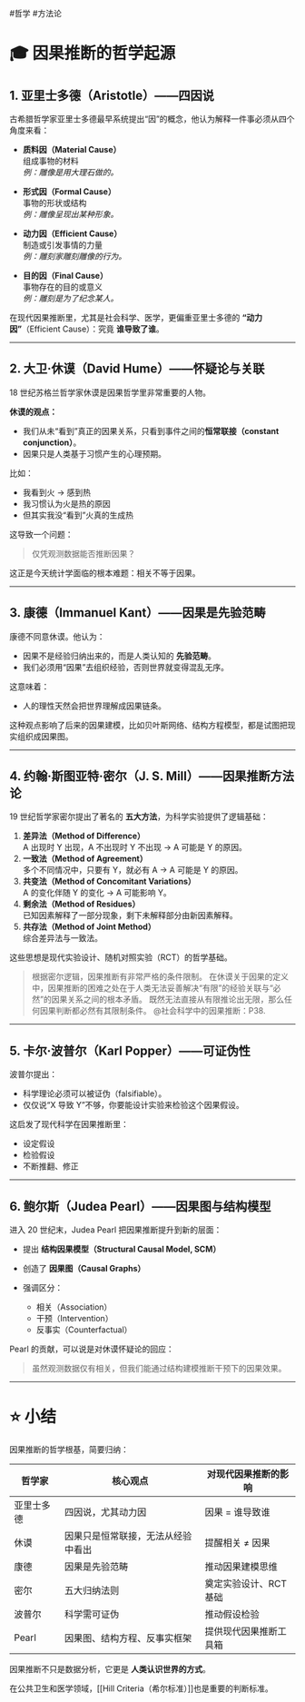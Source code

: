 #哲学 #方法论
# 🎓 **因果推断的哲学起源**

## **1. 亚里士多德（Aristotle）——四因说**

古希腊哲学家亚里士多德最早系统提出“因”的概念，他认为解释一件事必须从四个角度来看：

- **质料因（Material Cause）**  
    组成事物的材料  
    _例：雕像是用大理石做的。_

- **形式因（Formal Cause）**  
    事物的形状或结构  
    _例：雕像呈现出某种形象。_

- **动力因（Efficient Cause）**  
    制造或引发事情的力量  
    _例：雕刻家雕刻雕像的行为。_

- **目的因（Final Cause）**  
    事物存在的目的或意义  
    _例：雕刻是为了纪念某人。_


在现代因果推断里，尤其是社会科学、医学，更偏重亚里士多德的 **“动力因”**（Efficient Cause）：究竟 **谁导致了谁**。

---

## **2. 大卫·休谟（David Hume）——怀疑论与关联**

18 世纪苏格兰哲学家休谟是因果哲学里非常重要的人物。

**休谟的观点：**

- 我们从未“看到”真正的因果关系，只看到事件之间的**恒常联接（constant conjunction）**。
- 因果只是人类基于习惯产生的心理预期。

比如：

- 我看到火 → 感到热
- 我习惯认为火是热的原因
- 但其实我没“看到”火真的生成热

这导致一个问题：

> 仅凭观测数据能否推断因果？

这正是今天统计学面临的根本难题：相关不等于因果。

---

## **3. 康德（Immanuel Kant）——因果是先验范畴**

康德不同意休谟。他认为：

- 因果不是经验归纳出来的，而是人类认知的 **先验范畴**。
- 我们必须用“因果”去组织经验，否则世界就变得混乱无序。

这意味着：

- 人的理性天然会把世界理解成因果链条。

这种观点影响了后来的因果建模，比如贝叶斯网络、结构方程模型，都是试图把现实组织成因果图。

---

## **4. 约翰·斯图亚特·密尔（J. S. Mill）——因果推断方法论**

19 世纪哲学家密尔提出了著名的 **五大方法**，为科学实验提供了逻辑基础：

1. **差异法（Method of Difference）**  
    A 出现时 Y 出现，A 不出现时 Y 不出现 → A 可能是 Y 的原因。
2. **一致法（Method of Agreement）**  
    多个不同情况中，只要有 Y，就必有 A → A 可能是 Y 的原因。
3. **共变法（Method of Concomitant Variations）**  
    A 的变化伴随 Y 的变化 → A 可能影响 Y。
4. **剩余法（Method of Residues）**  
    已知因素解释了一部分现象，剩下未解释部分由新因素解释。
5. **共存法（Method of Joint Method）**  
    综合差异法与一致法。

这些思想是现代实验设计、随机对照实验（RCT）的哲学基础。

> 根据密尔逻辑，因果推断有非常严格的条件限制。
> 在休谟关于因果的定义中，因果推断的困难之处在于人类无法妥善解决“有限”的经验关联与“必然”的因果关系之间的根本矛盾。
> 既然无法直接从有限推论出无限，那么任何因果判断都必然有其限制条件。
> @社会科学中的因果推断：P38.

---

## **5. 卡尔·波普尔（Karl Popper）——可证伪性**

波普尔提出：

- 科学理论必须可以被证伪（falsifiable）。
- 仅仅说“X 导致 Y”不够，你要能设计实验来检验这个因果假设。

这启发了现代科学在因果推断里：

- 设定假设
- 检验假设
- 不断推翻、修正

---

## **6. 鲍尔斯（Judea Pearl）——因果图与结构模型**

进入 20 世纪末，Judea Pearl 把因果推断提升到新的层面：

- 提出 **结构因果模型（Structural Causal Model, SCM）**
- 创造了 **因果图（Causal Graphs）**
- 强调区分：
    
    - 相关（Association）
    - 干预（Intervention）
    - 反事实（Counterfactual）

Pearl 的贡献，可以说是对休谟怀疑论的回应：

> 虽然观测数据仅有相关，但我们能通过结构建模推断干预下的因果效果。

---

# ⭐ **小结**

因果推断的哲学根基，简要归纳：

|哲学家|核心观点|对现代因果推断的影响|
|---|---|---|
|亚里士多德|四因说，尤其动力因|因果 = 谁导致谁|
|休谟|因果只是恒常联接，无法从经验中看出|提醒相关 ≠ 因果|
|康德|因果是先验范畴|推动因果建模思维|
|密尔|五大归纳法则|奠定实验设计、RCT基础|
|波普尔|科学需可证伪|推动假设检验|
|Pearl|因果图、结构方程、反事实框架|提供现代因果推断工具箱|

因果推断不只是数据分析，它更是 **人类认识世界的方式**。

在公共卫生和医学领域，[[Hill Criteria（希尔标准）]]也是重要的判断标准。